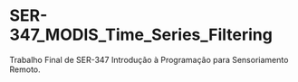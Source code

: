# SER-347_MODIS_Time_Series_Filtering
Trabalho Final de SER-347 Introdução à Programação para Sensoriamento Remoto.
